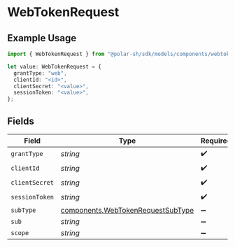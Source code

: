 # WebTokenRequest

## Example Usage

```typescript
import { WebTokenRequest } from "@polar-sh/sdk/models/components/webtokenrequest.js";

let value: WebTokenRequest = {
  grantType: "web",
  clientId: "<id>",
  clientSecret: "<value>",
  sessionToken: "<value>",
};
```

## Fields

| Field                                                                                  | Type                                                                                   | Required                                                                               | Description                                                                            |
| -------------------------------------------------------------------------------------- | -------------------------------------------------------------------------------------- | -------------------------------------------------------------------------------------- | -------------------------------------------------------------------------------------- |
| `grantType`                                                                            | *string*                                                                               | :heavy_check_mark:                                                                     | N/A                                                                                    |
| `clientId`                                                                             | *string*                                                                               | :heavy_check_mark:                                                                     | N/A                                                                                    |
| `clientSecret`                                                                         | *string*                                                                               | :heavy_check_mark:                                                                     | N/A                                                                                    |
| `sessionToken`                                                                         | *string*                                                                               | :heavy_check_mark:                                                                     | N/A                                                                                    |
| `subType`                                                                              | [components.WebTokenRequestSubType](../../models/components/webtokenrequestsubtype.md) | :heavy_minus_sign:                                                                     | N/A                                                                                    |
| `sub`                                                                                  | *string*                                                                               | :heavy_minus_sign:                                                                     | N/A                                                                                    |
| `scope`                                                                                | *string*                                                                               | :heavy_minus_sign:                                                                     | N/A                                                                                    |